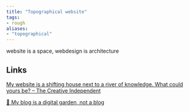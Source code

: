 ```yaml
---
title: "Topographical website"
tags:
- rough
aliases:
- "topographical"
---
```


website is a space, webdesign is architecture

## Links

[My website is a shifting house next to a river of knowledge. What could yours be? – The Creative Independent](https://thecreativeindependent.com/essays/laurel-schwulst-my-website-is-a-shifting-house-next-to-a-river-of-knowledge-what-could-yours-be/)

[🌱 My blog is a digital garden, not a blog](https://joelhooks.com/digital-garden/)